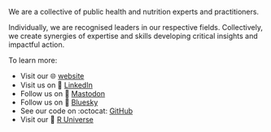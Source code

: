 We are a collective of public health and nutrition experts and practitioners.

Individually, we are recognised leaders in our respective fields. Collectively, we create synergies of expertise and skills developing critical insights and impactful action.

To learn more:

* Visit our :globe_with_meridians: [website](https://katilingban.io)
* Visit us on :link: [LinkedIn](https://www.linkedin.com/company/katilingban/)
* Follow us on :elephant: <a rel="me" rel="nofollow" href="https://fosstodon.org/@katilingban">Mastodon</a>
* Follow us on :butterfly: [Bluesky](https://bsky.app/profile/katilingban.io)    
* See our code on :octocat: [GitHub](https://github.com/katilingban)
* Visit our :milky_way: [R Universe](https://katilingban.r-universe.dev)
